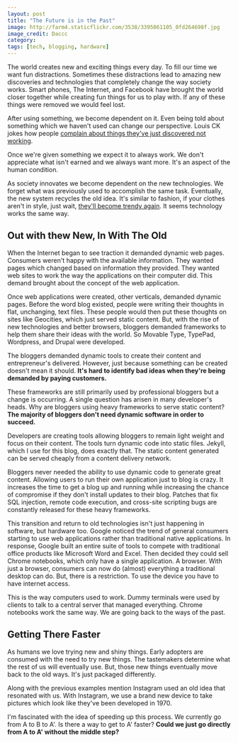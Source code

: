 ```yaml
---
layout: post
title: "The Future is in the Past"
image: http://farm4.staticflickr.com/3538/3395061105_0fd264698f.jpg
image_credit: Daccc
category: 
tags: [tech, blogging, hardware]
---
```


The world creates new and exciting things every day. To fill our time we want fun distractions. Sometimes these distractions lead to amazing new discoveries and technologies that completely change the way society works. Smart phones, The Internet, and Facebook have brought the world closer together while creating fun things for us to play with. If any of these things were removed we would feel lost.

After using something, we become dependent on it. Even being told about something which we haven't used can change our perspective. Louis CK jokes how people [complain about things they've just discovered not working][2].

Once we're given something we expect it to always work. We don't appreciate what isn't earned and we always want more. It's an aspect of the human condition.

As society innovates we become dependent on the new technologies. We forget what was previously used to accomplish the same task. Eventually, the new system recycles the old idea. It's similar to fashion, if your clothes aren't in style, just wait, [they'll become trendy again][3]. It seems technology works the same way.

## Out with thew New, In With The Old
When the Internet began to see traction it demanded dynamic web pages. Consumers weren't happy with the available information. They wanted pages which changed based on information they provided. They wanted web sites to work the way the applications on their computer did. This demand brought about the concept of the web application.

Once web applications were created, other verticals, demanded dynamic pages. Before the word blog existed, people were writing their thoughts in flat, unchanging, text files. These people would then put these thoughts on sites like Geocities, which just served static content. But, with the rise of new technologies and better browsers, bloggers demanded frameworks to help them share their ideas with the world. So Movable Type, TypePad, Wordpress, and Drupal were developed.

The bloggers demanded dynamic tools to create their content and entrepreneur's delivered. However, just because something can be created doesn't mean it should. __It's hard to identify bad ideas when they're being demanded by paying customers.__

These frameworks are still primarily used by professional bloggers but a change is occurring. A single question has arisen in many developer's heads. Why are bloggers using heavy frameworks to serve static content? __The majority of bloggers don't need dynamic software in order to succeed.__

Developers are creating tools allowing bloggers to remain light weight and focus on their content. The tools turn dynamic code into static files. Jekyll, which I use for this blog, does exactly that. The static content generated can be served cheaply from a content delivery network.

Bloggers never needed the ability to use dynamic code to generate great content. Allowing users to run their own application just to blog is crazy. It increases the time to get a blog up and running while increasing the chance of compromise if they don't install updates to their blog. Patches that fix SQL injection, remote code execution, and cross-site scripting bugs are constantly released for these heavy frameworks.

This transition and return to old technologies isn't just happening in software, but hardware too. Google noticed the trend of general consumers starting to use web applications rather than traditional native applications. In response, Google built an entire suite of tools to compete with traditional office products like Microsoft Word and Excel. Then decided they could sell Chrome notebooks, which only have a single application. A browser. With just a browser, consumers can now do (almost) everything a traditional desktop can do. But, there is a restriction. To use the device you have to have internet access.

This is the way computers used to work. Dummy terminals were used by clients to talk to a central server that managed everything. Chrome notebooks work the same way. We are going back to the ways of the past.

## Getting There Faster
As humans we love trying new and shiny things. Early adopters are consumed with the need to try new things. The tastemakers determine what the rest of us will eventually use. But, those new things eventually move back to the old ways. It's just packaged differently.

Along with the previous examples mention Instagram used an old idea that resonated with us. With Instagram, we use a brand new device to take pictures which look like they've been developed in 1970.

I'm fascinated with the idea of speeding up this process. We currently go from A to B to A'. Is there a way to get to A' faster? __Could we just go directly from A to A' without the middle step?__

[2]: /2012/09/happiness-is-perception/
[3]: http://www.pencadernews.com/ae/2011/04/27/fashion-trends-from-earlier-decades-come-back-into-play/
